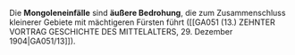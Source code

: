 
Die **Mongoleneinfälle** sind **äußere Bedrohung**, die zum Zusammenschluss kleinerer Gebiete mit mächtigeren Fürsten führt ([[GA051 (13.) ZEHNTER VORTRAG GESCHICHTE DES MITTELALTERS, 29. Dezember 1904|GA051/13]]).
